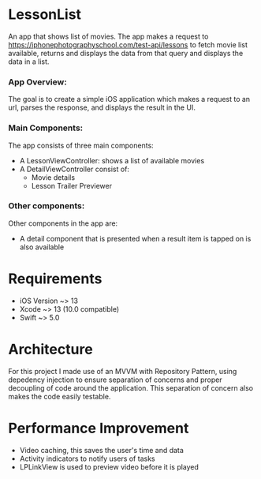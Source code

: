 # LessonList

An app that shows list of movies. The app makes a request to https://iphonephotographyschool.com/test-api/lessons to fetch movie list available, returns and displays the data from that query and displays the data in a list.

### App Overview:
The goal is to create a simple iOS application which makes a request to an url, parses the response, and displays the result in the UI. 

### Main Components:
The app consists of three main components:
- A LessonViewController: shows a list of available movies
- A DetailViewController consist of:
    - Movie details
    - Lesson Trailer Previewer


### Other components:
Other components in the app are:
- A detail component that is presented when a result item is tapped on is also available

# Requirements
- iOS Version ~> 13
- Xcode ~> 13 (10.0 compatible)
- Swift ~> 5.0

# Architecture
For this project I made use of an MVVM with Repository Pattern, using depedency injection to ensure separation of concerns and proper decoupling of code around the application. This separation of concern also makes the code easily testable.

# Performance Improvement
- Video caching, this saves the user's time and data
- Activity indicators to notify users of tasks
- LPLinkView is used to preview video before it is played





